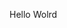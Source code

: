 Hello Wolrd











































































































































































































































































































































































































































































































































































































































































































































































































































































































































































































































































































































































































































































































































































































































































































































































































































































































































































































































































































































































































































































































































































































































































































































































































































































































































































































































































































































































































































































































































































































































































































































































































































































































































































































































































